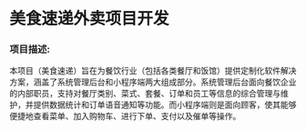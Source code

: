 <h1>美食速递外卖项目开发</h1>
<h3>项目描述:</h3>
本项目（美食速递）旨在为餐饮行业（包括各类餐厅和饭馆）提供定制化软件解决方案，涵盖了系统管理后台和小程序端两大组成部分。系统管理后台面向餐饮企业的内部职员，支持对餐厅类别、菜式、套餐、订单和员工等信息的综合管理与维护，并提供数据统计和订单语音通知等功能。而小程序端则是面向顾客，使其能够便捷地查看菜单、加入购物车、进行下单、支付以及催单等操作。
